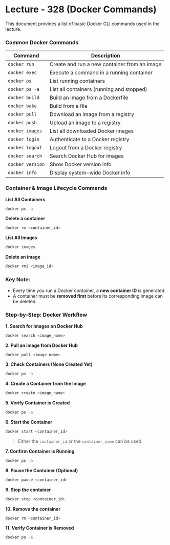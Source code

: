 # Lecture - 328 (Docker Commands)

This document provides a list of basic Docker CLI commands used in the lecture.

### Common Docker Commands

| Command             | Description                                       |
|---------------------|---------------------------------------------------|
| `docker run`        | Create and run a new container from an image     |
| `docker exec`       | Execute a command in a running container         |
| `docker ps`         | List running containers                          |
| `docker ps -a`      | List all containers (running and stopped)        |
| `docker build`      | Build an image from a Dockerfile                 |
| `docker bake`       | Build from a file                                |
| `docker pull`       | Download an image from a registry                |
| `docker push`       | Upload an image to a registry                    |
| `docker images`     | List all downloaded Docker images                |
| `docker login`      | Authenticate to a Docker registry                |
| `docker logout`     | Logout from a Docker registry                    |
| `docker search`     | Search Docker Hub for images                     |
| `docker version`    | Show Docker version info                         |
| `docker info`       | Display system-wide Docker info                  |


### Container & Image Lifecycle Commands

**List All Containers**

```bash
docker ps -a
```

**Delete a container**

```bash
docker rm <container_id>
```

**List All Images**

```bash
docker images
```
**Delete an image**

```bash
docker rmi <image_id>
```


### Key Note:

- Every time you run a Docker container, a **new container ID** is generated.
- A container must be **removed first** before its corresponding image can be deleted.


### Step-by-Step: Docker Workflow
**1. Search for Images on Docker Hub**

```bash
docker search <image_name>
```

**2. Pull an image from Docker Hub**

```bash
docker pull <image_name>
```

**3. Check Containers (None Created Yet)**

```bash
docker ps -a
```

**4. Create a Container from the Image**

```bash
docker create <image_name>
```

**5. Verify Container is Created**

```bash
docker ps -a
```

**6. Start the Container**

```bash
docker start <container_id>
```
> Either the `container_id` or the `container_name` can be used.

**7. Confirm Container is Running**

```bash
docker ps -a
```

**8. Pause the Container (Optional)**

```bash
docker pause <container_id>
```

**9. Stop the container**

```bash
docker stop <container_id>
```

**10. Remove the container**

```bash
docker rm <container_id>
```

**11. Verify Container is Removed**
```bash
docker ps -a 
```





